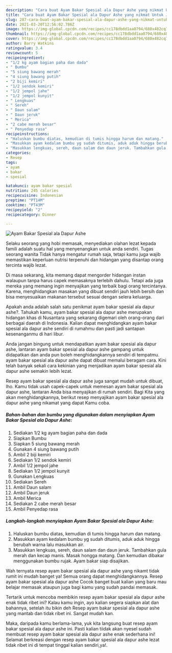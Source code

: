 ```yaml
---
description: "Cara buat Ayam Bakar Spesial ala Dapur Ashe yang nikmat Untuk Jualan"
title: "Cara buat Ayam Bakar Spesial ala Dapur Ashe yang nikmat Untuk Jualan"
slug: 287-cara-buat-ayam-bakar-spesial-ala-dapur-ashe-yang-nikmat-untuk-jualan
date: 2021-03-20T12:56:02.786Z
image: https://img-global.cpcdn.com/recipes/cc178dbdd1aa0794/680x482cq70/ayam-bakar-spesial-ala-dapur-ashe-foto-resep-utama.jpg
thumbnail: https://img-global.cpcdn.com/recipes/cc178dbdd1aa0794/680x482cq70/ayam-bakar-spesial-ala-dapur-ashe-foto-resep-utama.jpg
cover: https://img-global.cpcdn.com/recipes/cc178dbdd1aa0794/680x482cq70/ayam-bakar-spesial-ala-dapur-ashe-foto-resep-utama.jpg
author: Barry Watkins
ratingvalue: 3.4
reviewcount: 5
recipeingredient:
- "1/2 kg ayam bagian paha dan dada"
- " Bumbu"
- "5 siung bawang merah"
- "4 siung bawang putih"
- "2 biji kemiri"
- "1/2 sendok kemiri"
- "1/2 jempol jahe"
- "1/2 jempol kunyit"
- " Lengkuas"
- " Sereh"
- " Daun salam"
- " Daun jeruk"
- " Merica"
- "2 cabe merah besar"
- " Penyedap rasa"
recipeinstructions:
- "Haluskan bumbu diatas, kemudian di tumis hingga harum dan matang."
- "Masukkan ayam kedalam bumbu yg sudah ditumis, aduk aduk hingga berubah warna lalu masukkan air."
- "Masukkan lengkuas, sereh, daun salam dan daun jeruk. Tambahkan gula merah dan kecap manis. Masak hongga matang. Dan kemudian dibakar menggunakan bumbu rujak. Ayam bakar siap disajikan."
categories:
- Resep
tags:
- ayam
- bakar
- spesial

katakunci: ayam bakar spesial 
nutrition: 245 calories
recipecuisine: Indonesian
preptime: "PT14M"
cooktime: "PT43M"
recipeyield: "2"
recipecategory: Dinner

---
```



![Ayam Bakar Spesial ala Dapur Ashe](https://img-global.cpcdn.com/recipes/cc178dbdd1aa0794/680x482cq70/ayam-bakar-spesial-ala-dapur-ashe-foto-resep-utama.jpg)

Selaku seorang yang hobi memasak, menyediakan olahan lezat kepada famili adalah suatu hal yang menyenangkan untuk anda sendiri. Tugas seorang  wanita Tidak hanya mengatur rumah saja, tetapi kamu juga wajib memastikan keperluan nutrisi terpenuhi dan hidangan yang disantap orang tercinta wajib lezat.

Di masa  sekarang, kita memang dapat mengorder hidangan instan walaupun tanpa harus capek memasaknya terlebih dahulu. Tetapi ada juga mereka yang memang ingin menyajikan yang terbaik bagi orang tercintanya. Karena, menghidangkan masakan yang dibuat sendiri jauh lebih bersih dan bisa menyesuaikan makanan tersebut sesuai dengan selera keluarga. 



Apakah anda adalah salah satu penikmat ayam bakar spesial ala dapur ashe?. Tahukah kamu, ayam bakar spesial ala dapur ashe merupakan hidangan khas di Nusantara yang sekarang digemari oleh orang-orang dari berbagai daerah di Indonesia. Kalian dapat menghidangkan ayam bakar spesial ala dapur ashe sendiri di rumahmu dan pasti jadi santapan kesenanganmu di hari libur.

Anda jangan bingung untuk mendapatkan ayam bakar spesial ala dapur ashe, lantaran ayam bakar spesial ala dapur ashe gampang untuk didapatkan dan anda pun boleh menghidangkannya sendiri di tempatmu. ayam bakar spesial ala dapur ashe dapat dibuat memalui beragam cara. Kini telah banyak sekali cara kekinian yang menjadikan ayam bakar spesial ala dapur ashe semakin lebih lezat.

Resep ayam bakar spesial ala dapur ashe juga sangat mudah untuk dibuat, lho. Kamu tidak usah capek-capek untuk memesan ayam bakar spesial ala dapur ashe, lantaran Anda bisa menyajikan di rumah sendiri. Bagi Kita yang akan menghidangkannya, berikut resep menyajikan ayam bakar spesial ala dapur ashe yang nikamat yang dapat Kamu coba.

<!--inarticleads1-->

##### Bahan-bahan dan bumbu yang digunakan dalam menyiapkan Ayam Bakar Spesial ala Dapur Ashe:

1. Sediakan 1/2 kg ayam bagian paha dan dada
1. Siapkan  Bumbu
1. Siapkan 5 siung bawang merah
1. Gunakan 4 siung bawang putih
1. Ambil 2 biji kemiri
1. Sediakan 1/2 sendok kemiri
1. Ambil 1/2 jempol jahe
1. Sediakan 1/2 jempol kunyit
1. Gunakan  Lengkuas
1. Sediakan  Sereh
1. Ambil  Daun salam
1. Ambil  Daun jeruk
1. Ambil  Merica
1. Sediakan 2 cabe merah besar
1. Ambil  Penyedap rasa




<!--inarticleads2-->

##### Langkah-langkah menyiapkan Ayam Bakar Spesial ala Dapur Ashe:

1. Haluskan bumbu diatas, kemudian di tumis hingga harum dan matang.
1. Masukkan ayam kedalam bumbu yg sudah ditumis, aduk aduk hingga berubah warna lalu masukkan air.
1. Masukkan lengkuas, sereh, daun salam dan daun jeruk. Tambahkan gula merah dan kecap manis. Masak hongga matang. Dan kemudian dibakar menggunakan bumbu rujak. Ayam bakar siap disajikan.




Wah ternyata resep ayam bakar spesial ala dapur ashe yang nikamt tidak rumit ini mudah banget ya! Semua orang dapat menghidangkannya. Resep ayam bakar spesial ala dapur ashe Cocok banget buat kalian yang baru mau belajar memasak ataupun juga bagi kamu yang sudah pandai memasak.

Tertarik untuk mencoba membikin resep ayam bakar spesial ala dapur ashe enak tidak ribet ini? Kalau kamu ingin, ayo kalian segera siapkan alat dan bahannya, setelah itu bikin deh Resep ayam bakar spesial ala dapur ashe yang mantab dan tidak ribet ini. Sangat mudah kan. 

Maka, daripada kamu berlama-lama, yuk kita langsung buat resep ayam bakar spesial ala dapur ashe ini. Pasti kalian tiidak akan nyesel sudah membuat resep ayam bakar spesial ala dapur ashe enak sederhana ini! Selamat berkreasi dengan resep ayam bakar spesial ala dapur ashe lezat tidak ribet ini di tempat tinggal kalian sendiri,ya!.

